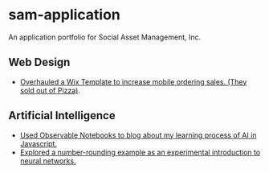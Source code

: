 # sam-application
An application portfolio for Social Asset Management, Inc.

## Web Design
- [Overhauled a Wix Template to increase mobile ordering sales. (They sold out of Pizza)](https://www.figma.com/file/IYpBwYUhQfx8CSjWIUqPG9mT/Panini-s-Italian-Cucina-Portfolio-Website?node-id=0%3A1).  

## Artificial Intelligence

- [Used Observable Notebooks to blog about my learning process of AI in Javascript.](https://observablehq.com/@bcmdr/my-first-experiment-with-machine-learning)
- [Explored a number-rounding example as an experimental introduction to neural networks.](https://observablehq.com/@bcmdr/training-a-neural-network-to-round-take-3)
